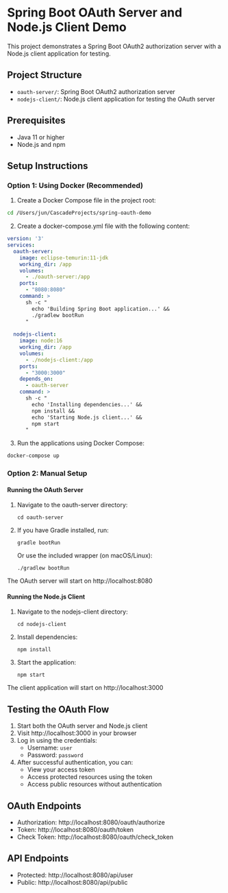 # Spring Boot OAuth Server and Node.js Client Demo

This project demonstrates a Spring Boot OAuth2 authorization server with a Node.js client application for testing.

## Project Structure

- `oauth-server/`: Spring Boot OAuth2 authorization server
- `nodejs-client/`: Node.js client application for testing the OAuth server

## Prerequisites

- Java 11 or higher
- Node.js and npm

## Setup Instructions

### Option 1: Using Docker (Recommended)

1. Create a Docker Compose file in the project root:

```bash
cd /Users/jun/CascadeProjects/spring-oauth-demo
```

2. Create a docker-compose.yml file with the following content:

```yaml
version: '3'
services:
  oauth-server:
    image: eclipse-temurin:11-jdk
    working_dir: /app
    volumes:
      - ./oauth-server:/app
    ports:
      - "8080:8080"
    command: >
      sh -c "
        echo 'Building Spring Boot application...' &&
        ./gradlew bootRun
      "
  
  nodejs-client:
    image: node:16
    working_dir: /app
    volumes:
      - ./nodejs-client:/app
    ports:
      - "3000:3000"
    depends_on:
      - oauth-server
    command: >
      sh -c "
        echo 'Installing dependencies...' &&
        npm install &&
        echo 'Starting Node.js client...' &&
        npm start
      "
```

3. Run the applications using Docker Compose:

```bash
docker-compose up
```

### Option 2: Manual Setup

#### Running the OAuth Server

1. Navigate to the oauth-server directory:
   ```
   cd oauth-server
   ```

2. If you have Gradle installed, run:
   ```
   gradle bootRun
   ```
   
   Or use the included wrapper (on macOS/Linux):
   ```
   ./gradlew bootRun
   ```

The OAuth server will start on http://localhost:8080

#### Running the Node.js Client

1. Navigate to the nodejs-client directory:
   ```
   cd nodejs-client
   ```

2. Install dependencies:
   ```
   npm install
   ```

3. Start the application:
   ```
   npm start
   ```

The client application will start on http://localhost:3000

## Testing the OAuth Flow

1. Start both the OAuth server and Node.js client
2. Visit http://localhost:3000 in your browser
3. Log in using the credentials:
   - Username: `user`
   - Password: `password`
4. After successful authentication, you can:
   - View your access token
   - Access protected resources using the token
   - Access public resources without authentication

## OAuth Endpoints

- Authorization: http://localhost:8080/oauth/authorize
- Token: http://localhost:8080/oauth/token
- Check Token: http://localhost:8080/oauth/check_token

## API Endpoints

- Protected: http://localhost:8080/api/user
- Public: http://localhost:8080/api/public
